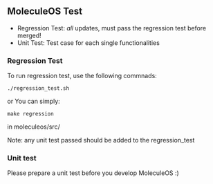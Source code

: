 ## MoleculeOS Test

- Regression Test: *all* updates, must pass the regression test before merged!
- Unit Test: Test case for each single functionalities

### Regression Test

To run regression test, use the following commnads:

	./regression_test.sh

or You can simply:

	make regression

in moleculeos/src/

Note: any unit test passed should be added to the regression_test

### Unit test

Please prepare a unit test before you develop MoleculeOS :)

